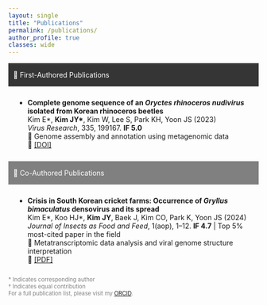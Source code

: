```yaml
---
layout: single
title: "Publications"
permalink: /publications/
author_profile: true
classes: wide
---
```


<style>
h3 { margin-top: 0; margin-bottom: 0; padding-left: 5px; }
.intro ul { margin-top: 4px; margin-bottom: 0; list-style-type: square; }
.intro p { margin-top: 0; margin-bottom: 0; color: gray; font-size: 80%; }
.black-box { background-color: #353535; color: white; padding-top: 15px; padding-bottom: 15px; padding-left: 10px; }
.gray-box { background-color: gray; color: white; padding-top: 15px; padding-bottom: 15px; padding-left: 10px; }
.publication-list { padding-left: 15px; padding-top: 10px; padding-bottom: 10px; }
.publication-list li { margin-bottom: 15px; }
</style>

<div class="black-box">🧬 First-Authored Publications</div>

<div class="publication-list">
<ul>
  <li>
    <strong>Complete genome sequence of an <em>Oryctes rhinoceros nudivirus</em> isolated from Korean rhinoceros beetles</strong><br>
    Kim E*, <strong>Kim JY*</strong>, Kim W, Lee S, Park KH, Yoon JS (2023)<br>
    <em>Virus Research</em>, 335, 199167. <strong>IF 5.0</strong><br>
    📌 Genome assembly and annotation using metagenomic data<br>
    🔗 <a href="https://doi.org/10.1016/j.virusres.2023.199167" target="_blank">[DOI]</a>
  </li>
</ul>
</div>

<div class="gray-box">🔬 Co-Authored Publications</div>

<div class="publication-list">
<ul>
  <li>
    <strong>Crisis in South Korean cricket farms: Occurrence of <em>Gryllus bimaculatus</em> densovirus and its spread</strong><br>
    Kim E*, Koo HJ*, <strong>Kim JY</strong>, Baek J, Kim CO, Park K, Yoon JS (2024)<br>
    <em>Journal of Insects as Food and Feed</em>, 1(aop), 1–12. <strong>IF 4.7</strong> | Top 5% most-cited paper in the field<br>
    📌 Metatranscriptomic data analysis and viral genome structure interpretation<br>
    🔗 <a href="#" target="_blank">[PDF]</a>
  </li>
</ul>
</div>

<div class="intro">
  <p>* Indicates corresponding author<br>† Indicates equal contribution</p>
  <p>For a full publication list, please visit my <a href="https://orcid.org/0000-0000-0000-0000" target="_blank">ORCID</a>.</p>
</div>
